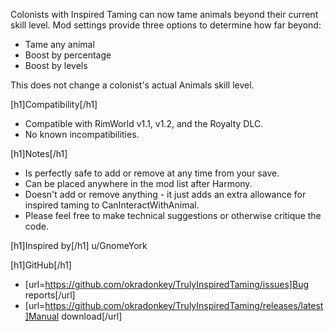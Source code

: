 Colonists with Inspired Taming can now tame animals beyond their current skill level.
Mod settings provide three options to determine how far beyond:
- Tame any animal
- Boost by percentage
- Boost by levels

This does not change a colonist's actual Animals skill level.

[h1]Compatibility[/h1]
- Compatible with RimWorld v1.1, v1.2, and the Royalty DLC.
- No known incompatibilities.

[h1]Notes[/h1]
- Is perfectly safe to add or remove at any time from your save.
- Can be placed anywhere in the mod list after Harmony.
- Doesn't add or remove anything - it just adds an extra allowance for inspired taming to CanInteractWithAnimal.
- Please feel free to make technical suggestions or otherwise critique the code.

[h1]Inspired by[/h1]
u/GnomeYork

[h1]GitHub[/h1]
- [url=https://github.com/okradonkey/TrulyInspiredTaming/issues]Bug reports[/url]
- [url=https://github.com/okradonkey/TrulyInspiredTaming/releases/latest]Manual download[/url]
